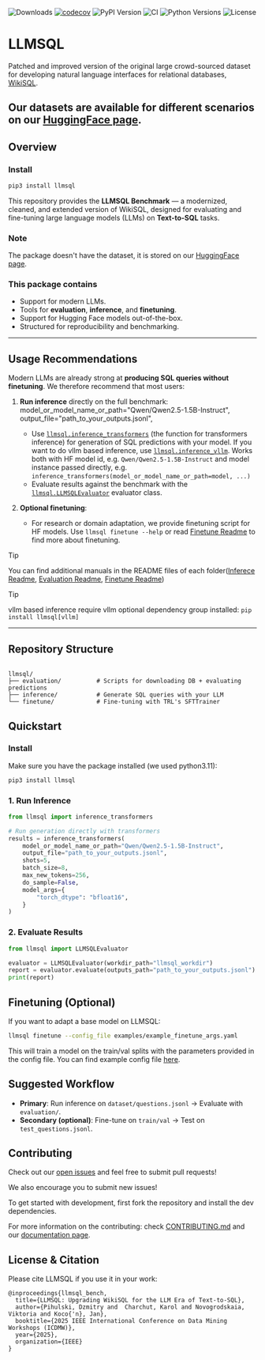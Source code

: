 ![Downloads](https://img.shields.io/pypi/dm/llmsql)
[![codecov](https://codecov.io/gh/LLMSQL/llmsql-benchmark/branch/main/graph/badge.svg)](https://codecov.io/gh/LLMSQL/llmsql-benchmark)
![PyPI Version](https://img.shields.io/pypi/v/llmsql)
![CI](https://github.com/LLMSQL/llmsql-benchmark/actions/workflows/tests.yml/badge.svg)
![Python Versions](https://img.shields.io/pypi/pyversions/llmsql)
![License](https://img.shields.io/pypi/l/llmsql)

# LLMSQL

Patched and improved version of the original large crowd-sourced dataset for developing natural language interfaces for relational databases, [WikiSQL](https://github.com/salesforce/WikiSQL).


Our datasets are available for different scenarios on our [HuggingFace page](https://huggingface.co/llmsql-bench).
---

## Overview

### Install

```bash
pip3 install llmsql
```

This repository provides the **LLMSQL Benchmark** — a modernized, cleaned, and extended version of WikiSQL, designed for evaluating and fine-tuning large language models (LLMs) on **Text-to-SQL** tasks.

### Note
The package doesn't have the dataset, it is stored on our [HuggingFace page](https://huggingface.co/llmsql-bench).

### This package contains
- Support for modern LLMs.
- Tools for **evaluation**, **inference**, and **finetuning**.
- Support for Hugging Face models out-of-the-box.
- Structured for reproducibility and benchmarking.

---

## Usage Recommendations

Modern LLMs are already strong at **producing SQL queries without finetuning**.
We therefore recommend that most users:

1. **Run inference** directly on the full benchmark:
    model_or_model_name_or_path="Qwen/Qwen2.5-1.5B-Instruct",
    output_file="path_to_your_outputs.jsonl",
   - Use [`llmsql.inference_transformers`](./llmsql/inference/inference_transformers.py) (the function for transformers inference) for generation of SQL predictions with your model. If you want to do vllm based inference, use [`llmsql.inference_vllm`](./llmsql/inference/inference_vllm.py). Works both with HF model id, e.g. `Qwen/Qwen2.5-1.5B-Instruct` and model instance passed directly, e.g. `inference_transformers(model_or_model_name_or_path=model, ...)`
   - Evaluate results against the benchmark with the [`llmsql.LLMSQLEvaluator`](./llmsql/evaluation/evaluator.py) evaluator class.

2. **Optional finetuning**:
   - For research or domain adaptation, we provide finetuning script for HF models. Use `llmsql finetune --help` or read [Finetune Readme](./llmsql/finetune/README.md) to find more about finetuning.

> [!Tip]
> You can find additional manuals in the README files of each folder([Inferece Readme](./llmsql/inference/README.md), [Evaluation Readme](./llmsql/evaluation/README.md), [Finetune Readme](./llmsql/finetune/README.md))

> [!Tip]
> vllm based inference require vllm optional dependency group installed: `pip install llmsql[vllm]`
---

## Repository Structure

```

llmsql/
├── evaluation/          # Scripts for downloading DB + evaluating predictions
├── inference/           # Generate SQL queries with your LLM
└── finetune/            # Fine-tuning with TRL's SFTTrainer

```



## Quickstart


### Install

Make sure you have the package installed (we used python3.11):

```bash
pip3 install llmsql
```

### 1. Run Inference

```python
from llmsql import inference_transformers

# Run generation directly with transformers
results = inference_transformers(
    model_or_model_name_or_path="Qwen/Qwen2.5-1.5B-Instruct",
    output_file="path_to_your_outputs.jsonl",
    shots=5,
    batch_size=8,
    max_new_tokens=256,
    do_sample=False,
    model_args={
        "torch_dtype": "bfloat16",
    }
)

```

### 2. Evaluate Results

```python
from llmsql import LLMSQLEvaluator

evaluator = LLMSQLEvaluator(workdir_path="llmsql_workdir")
report = evaluator.evaluate(outputs_path="path_to_your_outputs.jsonl")
print(report)
```



## Finetuning (Optional)

If you want to adapt a base model on LLMSQL:

```bash
llmsql finetune --config_file examples/example_finetune_args.yaml
```

This will train a model on the train/val splits with the parameters provided in the config file. You can find example config file [here](./examples/example_finetune_args.yaml).



## Suggested Workflow

* **Primary**: Run inference on `dataset/questions.jsonl` → Evaluate with `evaluation/`.
* **Secondary (optional)**: Fine-tune on `train/val` → Test on `test_questions.jsonl`.


## Contributing

Check out our [open issues](https://github.com/LLMSQL/llmsql-benchmark/issues) and feel free to submit pull requests!

We also encourage you to submit new issues!

To get started with development, first fork the repository and install the dev dependencies.

For more information on the contributing: check [CONTRIBUTING.md](./CONTRIBUTING.md) and our [documentation page](https://llmsql.github.io/llmsql-benchmark/).



## License & Citation

Please cite LLMSQL if you use it in your work:
```text
@inproceedings{llmsql_bench,
  title={LLMSQL: Upgrading WikiSQL for the LLM Era of Text-to-SQL},
  author={Pihulski, Dzmitry and  Charchut, Karol and Novogrodskaia, Viktoria and Koco{'n}, Jan},
  booktitle={2025 IEEE International Conference on Data Mining Workshops (ICDMW)},
  year={2025},
  organization={IEEE}
}
```
